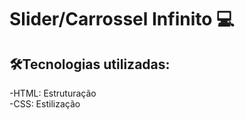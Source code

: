 <h1>Slider/Carrossel Infinito 💻</h1>

<h2>🛠️Tecnologias utilizadas: </h2>
-HTML: Estruturação
<br>
-CSS: Estilização

